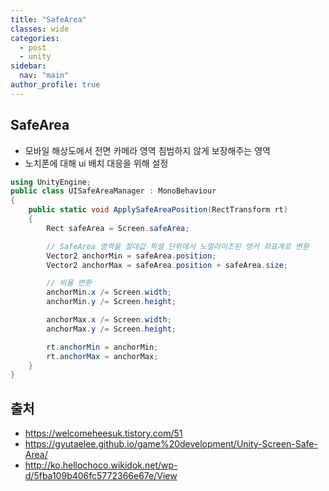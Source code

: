 ```yaml
---
title: "SafeArea"
classes: wide
categories: 
  - post
  - unity
sidebar:
  nav: "main"
author_profile: true
---
```

   
## SafeArea
* 모바일 해상도에서 전면 카메라 영역 침범하지 않게 보장해주는 영역
* 노치폰에 대해 ui 배치 대응을 위해 설정

```csharp
using UnityEngine;
public class UISafeAreaManager : MonoBehaviour
{
    public static void ApplySafeAreaPosition(RectTransform rt)
    {
        Rect safeArea = Screen.safeArea;

        // SafeArea 영역을 절대값 픽셀 단위에서 노멀라이즈된 앵커 좌표계로 변환
        Vector2 anchorMin = safeArea.position;
        Vector2 anchorMax = safeArea.position + safeArea.size;

        // 비율 변환
        anchorMin.x /= Screen.width;
        anchorMin.y /= Screen.height;

        anchorMax.x /= Screen.width;
        anchorMax.y /= Screen.height;

        rt.anchorMin = anchorMin;
        rt.anchorMax = anchorMax;
    }
}
```

## 출처
* <https://welcomeheesuk.tistory.com/51>  
* <https://gyutaelee.github.io/game%20development/Unity-Screen-Safe-Area/>
* <http://ko.hellochoco.wikidok.net/wp-d/5fba109b406fc5772366e67e/View>